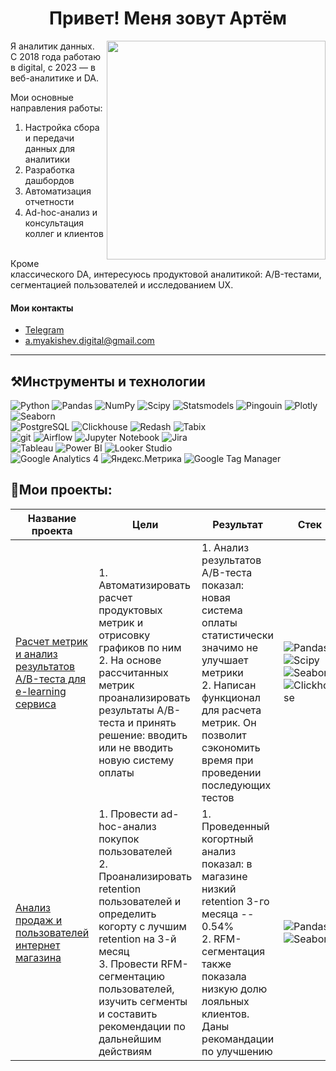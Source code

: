 <h1 align="center"> Привет! Меня зовут Артём</h1>
<img align="right" src="https://i.pinimg.com/originals/f9/57/6f/f9576fca9fc8ef79976a1d6327bbe9ae.gif" width="350">

Я аналитик данных. <br>
С 2018 года работаю в digital, с 2023 — в веб-аналитике и DA. <br>

Мои основные направления работы:
1. Настройка сбора и передачи данных для аналитики 
2. Разработка дашбордов
3. Автоматизация отчетности
4. Ad-hoc-анализ и консультация коллег и клиентов<br><br>
   
Кроме классического DA, интересуюсь продуктовой аналитикой: A/B-тестами, сегментацией пользователей и исследованием UX. 

#### Мои контакты
+ [Telegram](https://t.me/artyom_am)
+ [a.myakishev.digital@gmail.com](mailto:a.myakishev.digital@gmail.com)
--- 
## :hammer_and_pick:Инструменты и технологии 
![Python](https://img.shields.io/badge/Python-3776AB?style=for-the-badge&logo=python&logoColor=FFA500)
![Pandas](https://img.shields.io/badge/pandas-150458?style=for-the-badge&logo=pandas&logoColor=FFA500)
![NumPy](https://img.shields.io/badge/numpy-%23150458?logo=numpy&logoColor=blue&style=for-the-badge)
![Scipy](https://img.shields.io/badge/Scipy-003786?logo=Scipy&logoColor=white&style=for-the-badge)
![Statsmodels](https://img.shields.io/badge/Statsmodels-4051b5?logo=Statsmodels&logoColor=white&style=for-the-badge)
![Pingouin](https://img.shields.io/badge/pingouin-040203?logo=pingouin&logoColor=dbdbdb&style=for-the-badge)
![Plotly](https://img.shields.io/badge/plotly-003786?logo=plotly&logoColor=119dff&style=for-the-badge)
![Seaborn](https://img.shields.io/badge/Seaborn-444876?logo=seaborn&logoColor=white&style=for-the-badge)<br>
![PostgreSQL](https://img.shields.io/badge/postgresql-4169e1?style=for-the-badge&logo=postgresql&logoColor=white)
![Clickhouse](https://img.shields.io/badge/clickhouse-FFF?style=for-the-badge&logo=Clickhouse&color=333333)
![Redash](https://img.shields.io/badge/Redash-526872?style=for-the-badge&logo=redash&logoColor=ff7964)
![Tabix](https://img.shields.io/badge/tabix-FFF?style=for-the-badge&logo=tabix&color=333333)<br>
![git](https://img.shields.io/badge/GIT-FFF?style=for-the-badge&logo=GIT&color=333333)
![Airflow](https://img.shields.io/badge/airflow-FFF?style=for-the-badge&logo=Apache%20Airflow&color=333333)
![Jupyter Notebook](https://img.shields.io/badge/-Jupyter_Notebook-FFF?style=for-the-badge&logo=Jupyter&color=333333)
![Jira](https://img.shields.io/badge/Jira-0052CC?style=for-the-badge&logo=Jira&logoColor=white)<br>
![Tableau](https://img.shields.io/badge/Tableau-E97627?style=for-the-badge&logo=Tableau&logoColor=white)
![Power BI](https://img.shields.io/badge/Power_BI-f0c811?style=for-the-badge&logo=powerbi&logoColor=FFA500)
![Looker Studio](https://img.shields.io/badge/Looker_Studio-003786?logo=Lookerstudio&logoColor=white&style=for-the-badge)<br>
![Google Analytics 4](https://img.shields.io/badge/Google%20Analytics-E37400?style=for-the-badge&logo=google%20analytics&logoColor=white)
![Яндекс.Метрика](https://img.shields.io/badge/Yandex.Metrica-FFF?style=for-the-badge&logo=tabix&color=333333)
![Google Tag Manager](https://img.shields.io/badge/Google_Tag_Manager-246fdb?style=for-the-badge&logo=yametrika%20analytics&logoColor=white)

## :scroll:Мои проекты:
| Название проекта                                                                 | Цели                                                                                                                                                            | Результат                                                                                                                                                                                      | Стек                          |
|----------------------------------------------------------------------------------|-----------------------------------------------------------------------------------------------------------------------------------------------------------------|------------------------------------------------------------------------------------------------------------------------------------------------------------------------------------------------|-------------------------------|
| [Расчет метрик и анализ результатов A/B-теста для e-learning сервиса](https://github.com/a-myakishev/e-learning_data_analysis)             | 1. Автоматизировать расчет продуктовых метрик и отрисовку графиков по ним<br>2. На основе рассчитанных метрик проанализировать результаты A/B-теста и принять решение: вводить или не вводить новую систему оплаты | 1. Анализ результатов A/B-теста показал: новая система оплаты статистически значимо не улучшает метрики<br>2. Написан функционал для расчета метрик. Он позволит сэкономить время при проведении последующих тестов | ![Pandas](https://img.shields.io/badge/pandas-150458?style=for-the-badge&logo=pandas&logoColor=FFA500) ![Scipy](https://img.shields.io/badge/Scipy-003786?logo=Scipy&logoColor=white&style=for-the-badge) ![Seaborn](https://img.shields.io/badge/Seaborn-444876?logo=seaborn&logoColor=white&style=for-the-badge) ![Clickhouse](https://img.shields.io/badge/clickhouse-FFF?style=for-the-badge&logo=Clickhouse&color=333333) |
|[Анализ продаж и пользователей интернет магазина](https://github.com/a-myakishev/e_commerce_data_analysis)| 1. Провести ad-hoc-анализ покупок пользователей <br> 2. Проанализировать retention пользователей и определить когорту с лучшим retention на 3-й месяц <br> 3. Провести RFM-сегментацию пользователей, изучить сегменты и составить рекомендации по дальнейшим действиям | 1. Проведенный когортный анализ показал: в магазине низкий retention 3-го месяца -- 0.54% <br> 2. RFM-сегментация также показала низкую долю лояльных клиентов. Даны рекомандации по улучшению | ![Pandas](https://img.shields.io/badge/pandas-150458?style=for-the-badge&logo=pandas&logoColor=FFA500) ![Seaborn](https://img.shields.io/badge/Seaborn-444876?logo=seaborn&logoColor=white&style=for-the-badge) |
